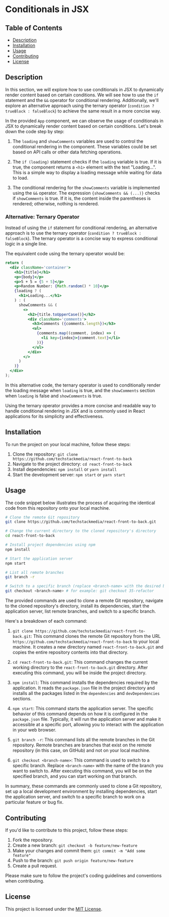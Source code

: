 # Conditionals in JSX

## Table of Contents

- [Description](#description)
- [Installation](#installation)
- [Usage](#usage)
- [Contributing](#contributing)
- [License](#license)

## Description

In this section, we will explore how to use conditionals in JSX to dynamically render content based on certain conditions. We will see how to use the `if` statement and the `&&` operator for conditional rendering. Additionally, we'll explore an alternative approach using the ternary operator (`condition ? trueBlock : falseBlock`) to achieve the same result in a more concise way.

In the provided `App` component, we can observe the usage of conditionals in JSX to dynamically render content based on certain conditions. Let's break down the code step by step:

1. The `loading` and `showComments` variables are used to control the conditional rendering in the component. These variables could be set based on API calls or other data fetching operations.

2. The `if (loading)` statement checks if the `loading` variable is true. If it is true, the component returns a `<h1>` element with the text "Loading...". This is a simple way to display a loading message while waiting for data to load.

3. The conditional rendering for the `showComments` variable is implemented using the `&&` operator. The expression `{showComments && (...)}` checks if `showComments` is true. If it is, the content inside the parentheses is rendered; otherwise, nothing is rendered.

### Alternative: Ternary Operator

Instead of using the `if` statement for conditional rendering, an alternative approach is to use the ternary operator (`condition ? trueBlock : falseBlock`). The ternary operator is a concise way to express conditional logic in a single line.

The equivalent code using the ternary operator would be:

```jsx
return (
  <div className='container'>
    <h1>{title}</h1>
    <p>{body}</p>
    <p>5 + 5 = {5 + 5}</p>
    <p>Random Number: {Math.random() * 10}</p>
    {loading ? (
      <h1>Loading...</h1>
    ) : (
      showComments && (
        <>
          <h2>{title.toUpperCase()}</h2>
          <div className='comments'>
            <h3>Comments ({comments.length})</h3>
            <ul>
              {comments.map((comment, index) => (
                <li key={index}>{comment.text}</li>
              ))}
            </ul>
          </div>
        </>
      )
    )}
  </div>
);
```

In this alternative code, the ternary operator is used to conditionally render the loading message when `loading` is true, and the `showComments` section when `loading` is false and `showComments` is true.

Using the ternary operator provides a more concise and readable way to handle conditional rendering in JSX and is commonly used in React applications for its simplicity and effectiveness.

## Installation

To run the project on your local machine, follow these steps:

1. Clone the repository: `git clone https://github.com/techstackmedia/react-front-to-back`
2. Navigate to the project directory: `cd react-front-to-back`
3. Install dependencies: `npm install` or `yarn install`
4. Start the development server: `npm start` or `yarn start`

## Usage

The code snippet below illustrates the process of acquiring the identical code from this repository onto your local machine.

```bash
# Clone the remote Git repository
git clone https://github.com/techstackmedia/react-front-to-back.git

# Change the current directory to the cloned repository's directory
cd react-front-to-back

# Install project dependencies using npm
npm install

# Start the application server
npm start

# List all remote branches
git branch -r

# Switch to a specific branch (replace <branch-name> with the desired branch name)
git checkout <branch-name> # for example: git checkout 35-refactor
```

The provided commands are used to clone a remote Git repository, navigate to the cloned repository's directory, install its dependencies, start the application server, list remote branches, and switch to a specific branch.

Here's a breakdown of each command:

1. `git clone https://github.com/techstackmedia/react-front-to-back.git`: This command clones the remote Git repository from the URL `https://github.com/techstackmedia/react-front-to-back` to your local machine. It creates a new directory named `react-front-to-back.git` and copies the entire repository contents into that directory.

2. `cd react-front-to-back.git`: This command changes the current working directory to the `react-front-to-back.git` directory. After executing this command, you will be inside the project directory.

3. `npm install`: This command installs the dependencies required by the application. It reads the `package.json` file in the project directory and installs all the packages listed in the `dependencies` and `devDependencies` sections.

4. `npm start`: This command starts the application server. The specific behavior of this command depends on how it is configured in the `package.json` file. Typically, it will run the application server and make it accessible at a specific port, allowing you to interact with the application in your web browser.

5. `git branch -r`: This command lists all the remote branches in the Git repository. Remote branches are branches that exist on the remote repository (in this case, on GitHub) and not on your local machine.

6. `git checkout <branch-name>`: This command is used to switch to a specific branch. Replace `<branch-name>` with the name of the branch you want to switch to. After executing this command, you will be on the specified branch, and you can start working on that branch.

In summary, these commands are commonly used to clone a Git repository, set up a local development environment by installing dependencies, start the application server, and switch to a specific branch to work on a particular feature or bug fix.

## Contributing

If you'd like to contribute to this project, follow these steps:

1. Fork the repository.
2. Create a new branch: `git checkout -b feature/new-feature`
3. Make your changes and commit them: `git commit -m "Add some feature"`
4. Push to the branch: `git push origin feature/new-feature`
5. Create a pull request.

Please make sure to follow the project's coding guidelines and conventions when contributing.

## License

This project is licensed under the [MIT License](https://opensource.org/licenses/MIT).
